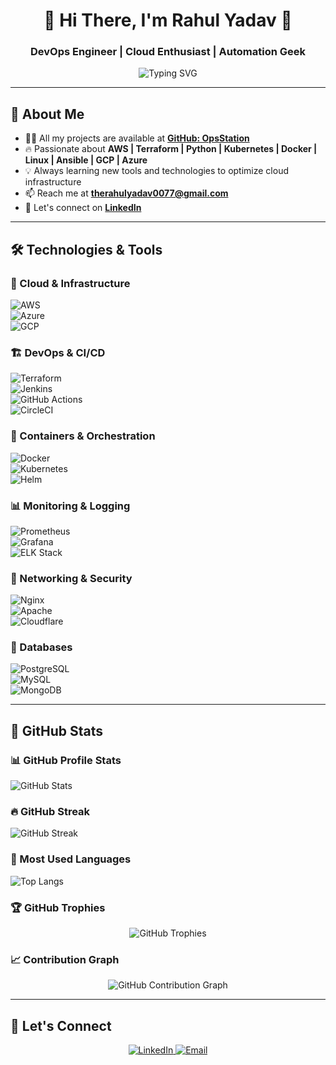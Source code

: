 <h1 align="center">🚀 Hi There, I'm Rahul Yadav 👋</h1>  
<h3 align="center">DevOps Engineer | Cloud Enthusiast | Automation Geek</h3>  

<p align="center">
  <img src="https://readme-typing-svg.demolab.com?font=Fira+Code&weight=600&pause=1000&color=4DF2E3&center=true&vCenter=true&width=435&lines=Automating+Cloud+Infra+Like+a+Boss!;DevOps+%7C+Cloud+%7C+CI%2FCD+%7C+Kubernetes;AWS+%7C+Terraform+%7C+Linux+%7C+Docker+%7C+Ansible" alt="Typing SVG" />
</p>

---

## 🌟 About Me  
- 👨‍💻 All my projects are available at **[GitHub: OpsStation](https://github.com/opsstation)**
- 🔥 Passionate about **AWS | Terraform | Python | Kubernetes | Docker | Linux | Ansible | GCP | Azure**
- 💡 Always learning new tools and technologies to optimize cloud infrastructure  
- 📫 Reach me at **[therahulyadav0077@gmail.com](mailto:therahulyadav0077@gmail.com)**
- 🔗 Let's connect on **[LinkedIn](https://www.linkedin.com/in/rahul-yadav-239080221/)**  

---

## 🛠️ Technologies & Tools  

### 🚀 Cloud & Infrastructure  
![AWS](https://img.shields.io/badge/AWS-232F3E?style=flat&logo=amazon-aws&logoColor=white)  
![Azure](https://img.shields.io/badge/Azure-0078D4?style=flat&logo=microsoft-azure&logoColor=white)  
![GCP](https://img.shields.io/badge/GCP-4285F4?style=flat&logo=google-cloud&logoColor=white)  

### 🏗️ DevOps & CI/CD  
![Terraform](https://img.shields.io/badge/Terraform-7B42BC?style=flat&logo=terraform&logoColor=white)  
![Jenkins](https://img.shields.io/badge/Jenkins-D24939?style=flat&logo=jenkins&logoColor=white)  
![GitHub Actions](https://img.shields.io/badge/GitHub_Actions-2088FF?style=flat&logo=github-actions&logoColor=white)  
![CircleCI](https://img.shields.io/badge/CircleCI-343434?style=flat&logo=circleci&logoColor=white)  

### 🐳 Containers & Orchestration  
![Docker](https://img.shields.io/badge/Docker-2496ED?style=flat&logo=docker&logoColor=white)  
![Kubernetes](https://img.shields.io/badge/Kubernetes-326CE5?style=flat&logo=kubernetes&logoColor=white)  
![Helm](https://img.shields.io/badge/Helm-0F1689?style=flat&logo=helm&logoColor=white)  

### 📊 Monitoring & Logging  
![Prometheus](https://img.shields.io/badge/Prometheus-E6522C?style=flat&logo=prometheus&logoColor=white)  
![Grafana](https://img.shields.io/badge/Grafana-F46800?style=flat&logo=grafana&logoColor=white)  
![ELK Stack](https://img.shields.io/badge/ELK_Stack-005571?style=flat&logo=elastic-stack&logoColor=white)  

### 📡 Networking & Security  
![Nginx](https://img.shields.io/badge/Nginx-009639?style=flat&logo=nginx&logoColor=white)  
![Apache](https://img.shields.io/badge/Apache-D22128?style=flat&logo=apache&logoColor=white)  
![Cloudflare](https://img.shields.io/badge/Cloudflare-F38020?style=flat&logo=cloudflare&logoColor=white)  

### 💾 Databases  
![PostgreSQL](https://img.shields.io/badge/PostgreSQL-316192?style=flat&logo=postgresql&logoColor=white)  
![MySQL](https://img.shields.io/badge/MySQL-4479A1?style=flat&logo=mysql&logoColor=white)  
![MongoDB](https://img.shields.io/badge/MongoDB-47A248?style=flat&logo=mongodb&logoColor=white)  

---

## 🚀 GitHub Stats

### 📊 GitHub Profile Stats
![GitHub Stats](https://github-readme-stats.vercel.app/api?username=therahul28&show_icons=true&theme=dark&count_private=true&include_all_commits=true)

### 🔥 GitHub Streak
![GitHub Streak](https://github-readme-streak-stats.herokuapp.com/?user=therahul28&theme=dark)

### 📌 Most Used Languages
![Top Langs](https://github-readme-stats.vercel.app/api/top-langs/?username=therahul28&layout=compact&theme=dark&count_private=true)

### 🏆 GitHub Trophies
<p align="center">
  <img src="https://github-profile-trophy.vercel.app/?username=sohanyadav&theme=onedark&no-frame=true&margin-w=10&margin-h=10" alt="GitHub Trophies">
</p>


### 📈 Contribution Graph  
<p align="center">
  <img src="https://github-readme-activity-graph.vercel.app/graph?username=therahul28&theme=github-dark" alt="GitHub Contribution Graph" />
</p>

---

## 🔗 Let's Connect  
<p align="center">
  <a href="https://www.linkedin.com/in/rahul-yadav-239080221/" target="_blank">
    <img src="https://img.shields.io/badge/LinkedIn-Rahul_Yadav-blue?style=for-the-badge&logo=linkedin" alt="LinkedIn">
  </a>
  <a href="mailto:therahulyadav0077@gmail.com" target="_blank">
    <img src="https://img.shields.io/badge/Email-therahulyadav0077@gmail.com-red?style=for-the-badge&logo=gmail" alt="Email">
  </a>
</p>
